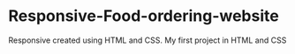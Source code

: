# Responsive-Food-ordering-website
Responsive created using HTML and CSS. My first project in HTML and CSS 
